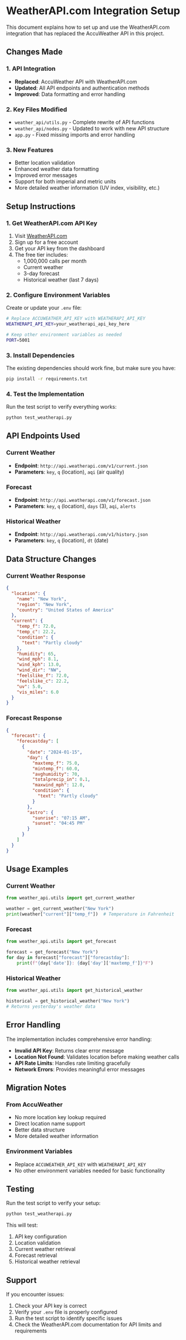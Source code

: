 # WeatherAPI.com Integration Setup

This document explains how to set up and use the WeatherAPI.com integration that has replaced the AccuWeather API in this project.

## Changes Made

### 1. API Integration
- **Replaced**: AccuWeather API with WeatherAPI.com
- **Updated**: All API endpoints and authentication methods
- **Improved**: Data formatting and error handling

### 2. Key Files Modified
- `weather_api/utils.py` - Complete rewrite of API functions
- `weather_api/nodes.py` - Updated to work with new API structure
- `app.py` - Fixed missing imports and error handling

### 3. New Features
- Better location validation
- Enhanced weather data formatting
- Improved error messages
- Support for both imperial and metric units
- More detailed weather information (UV index, visibility, etc.)

## Setup Instructions

### 1. Get WeatherAPI.com API Key
1. Visit [WeatherAPI.com](https://www.weatherapi.com/)
2. Sign up for a free account
3. Get your API key from the dashboard
4. The free tier includes:
   - 1,000,000 calls per month
   - Current weather
   - 3-day forecast
   - Historical weather (last 7 days)

### 2. Configure Environment Variables
Create or update your `.env` file:

```bash
# Replace ACCUWEATHER_API_KEY with WEATHERAPI_API_KEY
WEATHERAPI_API_KEY=your_weatherapi_api_key_here

# Keep other environment variables as needed
PORT=5001
```

### 3. Install Dependencies
The existing dependencies should work fine, but make sure you have:

```bash
pip install -r requirements.txt
```

### 4. Test the Implementation
Run the test script to verify everything works:

```bash
python test_weatherapi.py
```

## API Endpoints Used

### Current Weather
- **Endpoint**: `http://api.weatherapi.com/v1/current.json`
- **Parameters**: `key`, `q` (location), `aqi` (air quality)

### Forecast
- **Endpoint**: `http://api.weatherapi.com/v1/forecast.json`
- **Parameters**: `key`, `q` (location), `days` (3), `aqi`, `alerts`

### Historical Weather
- **Endpoint**: `http://api.weatherapi.com/v1/history.json`
- **Parameters**: `key`, `q` (location), `dt` (date)

## Data Structure Changes

### Current Weather Response
```json
{
  "location": {
    "name": "New York",
    "region": "New York",
    "country": "United States of America"
  },
  "current": {
    "temp_f": 72.0,
    "temp_c": 22.2,
    "condition": {
      "text": "Partly cloudy"
    },
    "humidity": 65,
    "wind_mph": 8.1,
    "wind_kph": 13.0,
    "wind_dir": "NW",
    "feelslike_f": 72.0,
    "feelslike_c": 22.2,
    "uv": 5.0,
    "vis_miles": 6.0
  }
}
```

### Forecast Response
```json
{
  "forecast": {
    "forecastday": [
      {
        "date": "2024-01-15",
        "day": {
          "maxtemp_f": 75.0,
          "mintemp_f": 60.0,
          "avghumidity": 70,
          "totalprecip_in": 0.1,
          "maxwind_mph": 12.0,
          "condition": {
            "text": "Partly cloudy"
          }
        },
        "astro": {
          "sunrise": "07:15 AM",
          "sunset": "04:45 PM"
        }
      }
    ]
  }
}
```

## Usage Examples

### Current Weather
```python
from weather_api.utils import get_current_weather

weather = get_current_weather("New York")
print(weather["current"]["temp_f"])  # Temperature in Fahrenheit
```

### Forecast
```python
from weather_api.utils import get_forecast

forecast = get_forecast("New York")
for day in forecast["forecast"]["forecastday"]:
    print(f"{day['date']}: {day['day']['maxtemp_f']}°F")
```

### Historical Weather
```python
from weather_api.utils import get_historical_weather

historical = get_historical_weather("New York")
# Returns yesterday's weather data
```

## Error Handling

The implementation includes comprehensive error handling:

- **Invalid API Key**: Returns clear error message
- **Location Not Found**: Validates location before making weather calls
- **API Rate Limits**: Handles rate limiting gracefully
- **Network Errors**: Provides meaningful error messages

## Migration Notes

### From AccuWeather
- No more location key lookup required
- Direct location name support
- Better data structure
- More detailed weather information

### Environment Variables
- Replace `ACCUWEATHER_API_KEY` with `WEATHERAPI_API_KEY`
- No other environment variables needed for basic functionality

## Testing

Run the test script to verify your setup:

```bash
python test_weatherapi.py
```

This will test:
1. API key configuration
2. Location validation
3. Current weather retrieval
4. Forecast retrieval
5. Historical weather retrieval

## Support

If you encounter issues:
1. Check your API key is correct
2. Verify your `.env` file is properly configured
3. Run the test script to identify specific issues
4. Check the WeatherAPI.com documentation for API limits and requirements 